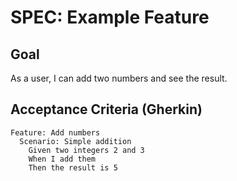 # SPEC: Example Feature

## Goal
As a user, I can add two numbers and see the result.

## Acceptance Criteria (Gherkin)
```
Feature: Add numbers
  Scenario: Simple addition
    Given two integers 2 and 3
    When I add them
    Then the result is 5
```
